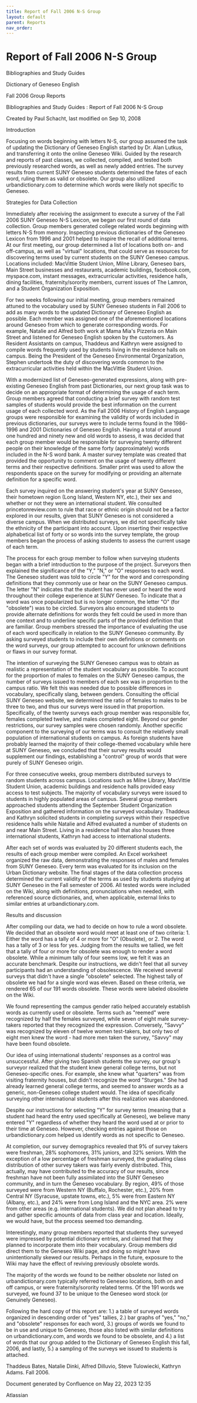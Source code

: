 ```yaml
---
title: Report of Fall 2006 N-S Group
layout: default
parent: Reports
nav_order:
---
```


# Report of Fall 2006 N-S Group

Bibliographies and Study Guides

Dictionary of Geneseo English

Fall 2006 Group Reports

Bibliographies and Study Guides : Report of Fall 2006 N-S Group

Created by  Paul Schacht, last modified on Sep 10, 2008

Introduction

Focusing on words beginning with letters N-S, our group assumed the task of updating the Dictionary of Geneseo English started by Dr. Alan Lutkus, and transferring it onto the online Geneseo Wiki.  Guided by the research and reports of past classes, we collected, compiled, and tested both previously researched words, as well as newly added entries.  The survey results from current SUNY Geneseo students determined the fates of each word, ruling them as valid or obsolete.  Our group also utilized urbandictionary.com to determine which words were likely not specific to Geneseo.  

Strategies for Data Collection

Immediately after receiving the assignment to execute a survey of the Fall 2006 SUNY Geneseo N-S Lexicon, we began our first round of data collection.  Group members generated college related words beginning with letters N-S from memory.  Inspecting previous dictionaries of the Geneseo Lexicon from 1996 and 2001 helped to inspire the recall of additional terms.   At our first meeting, our group determined a list of locations both on- and off-campus, as well as &quot;virtual&quot; locations, that could serve as resources for discovering terms used by current students on the SUNY Geneseo campus.  Locations included:  MacVittie Student Union, Milne Library, Geneseo bars, Main Street businesses and restaurants, academic buildings, facebook.com, myspace.com, instant messages, extracurricular activities, residence halls, dining facilities, fraternity/sorority members, current issues of The Lamron, and a Student Organization Exposition.  

For two weeks following our initial meeting, group members remained attuned to the vocabulary used by SUNY Geneseo students in Fall 2006 to add as many words to the updated Dictionary of Geneseo English as possible.  Each member was assigned one of the aforementioned locations around Geneseo from which to generate corresponding words.  For example, Natalie and Alfred both work at Mama Mia's Pizzeria on Main Street and listened for Geneseo English spoken by the customers.  As Resident Assistants on campus, Thaddeus and Kathryn were assigned to compile words frequently used by students living in the residence halls on campus.  Being the President of the Geneseo Environmental Organization, Stephen undertook the duty of discovering words common to the extracurricular activities held within the MacVittie Student Union.  

With a modernized list of Geneseo-generated expressions, along with pre-existing Geneseo English from past Dictionaries, our next group task was to decide on an appropriate format of determining the usage of each term.  Group members agreed that conducting a brief survey with random test samples of students would provide the best information on the current usage of each collected word.  As the Fall 2006 History of English Language groups were responsible for examining the validity of words included in previous dictionaries, our surveys were to include terms found in the 1986-1996 and 2001 Dictionaries of Geneseo English.  Having a total of around one hundred and ninety new and old words to assess, it was decided that each group member would be responsible for surveying twenty different people on their knowledge of the same forty (approximately) words included in the N-S word bank.  A master survey template was created that provided the opportunity to comment on the usage of twenty different terms and their respective definitions.  Smaller print was used to allow the respondents space on the survey for modifying or providing an alternate definition for a specific word.

Each survey inquired on the answering student's year at SUNY Geneseo, their hometown region (Long Island, Western NY, etc.), their sex and whether or not they were an international student.  We consulted princetonreview.com to rule that race or ethnic origin should not be a factor explored in our results, given that SUNY Geneseo is not considered a diverse campus.  When we distributed surveys, we did not specifically take the ethnicity of the participant into account.  Upon inserting their respective alphabetical list of forty or so words into the survey template, the group members began the process of asking students to assess the current usage of each term.

The process for each group member to follow when surveying students began with a brief introduction to the purpose of the project.  Surveyors then explained the significance of the &quot;Y,&quot; &quot;N,&quot; or &quot;O&quot; responses to each word.  The Geneseo student was told to circle &quot;Y&quot; for the word and corresponding definitions that they commonly use or hear on the SUNY Geneseo campus.  The letter &quot;N&quot; indicates that the student has never used or heard the word throughout their college experience at SUNY Geneseo.  To indicate that a word was once popularized but is no longer common, the letter &quot;O&quot; (for &quot;obsolete&quot;) was to be circled.  Surveyors also encouraged students to provide alternate definitions for words they felt could be used in more than one context and to underline specific parts of the provided definition that are familiar.  Group members stressed the importance of evaluating the use of each word specifically in relation to the SUNY Geneseo community.   By asking surveyed students to include their own definitions or comments on the word surveys, our group attempted to account for unknown definitions or flaws in our survey format.

The intention of surveying the SUNY Geneseo campus was to obtain as realistic a representation of the student vocabulary as possible.  To account for the proportion of males to females on the SUNY Geneseo campus, the number of surveys issued to members of each sex was in proportion to the campus ratio.  We felt this was needed due to possible differences in vocabulary, specifically slang, between genders.  Consulting the official SUNY Geneseo website, we determined the ratio of females to males to be three to two, and thus our surveys were issued in that proportion.  Specifically, of the twenty surveys each group member was responsible for, females completed twelve, and males completed eight.  Beyond our gender restrictions, our survey samples were chosen randomly.  Another specific component to the surveying of our terms was to consult the relatively small population of international students on campus.  As foreign students have probably learned the majority of their college-themed vocabulary while here at SUNY Geneseo, we concluded that their survey results would supplement our findings, establishing a &quot;control&quot; group of words that were purely of SUNY Geneseo origin.  

For three consecutive weeks, group members distributed surveys to random students across campus.  Locations such as Milne Library, MacVittie Student Union, academic buildings and residence halls provided easy access to test subjects.  The majority of vocabulary surveys were issued to students in highly populated areas of campus.  Several group members approached students attending the September Student Organization Exposition and gathered information on the surveyed vocabulary.  Thaddeus and Kathryn solicited students in completing surveys within their respective residence halls while Natalie and Alfred evaluated a number of students on and near Main Street.  Living in a residence hall that also houses three international students, Kathryn had access to international students.

After each set of words was evaluated by 20 different students each, the results of each group member were compiled.  An Excel worksheet organized the raw data, demonstrating the responses of males and females from SUNY Geneseo.  Every term was evaluated for its inclusion on the Urban Dictionary website.  The final stages of the data collection process determined the current validity of the terms as used by students studying at SUNY Geneseo in the Fall semester of 2006.  All tested words were included on the Wiki, along with definitions, pronunciations when needed, with referenced source dictionaries, and, when applicable, external links to similar entries at urbandictionary.com.

Results and discussion

After compiling our data, we had to decide on how to rule a word obsolete.  We decided that an obsolete word would meet at least one of two criteria: 1. Either the word has a tally of 4 or more for &quot;O&quot; (Obsolete), or 2. The word has a tally of 3 or less for yes.  Judging from the results we tallied, we felt that a tally of four or more for obsolete was enough to render a word obsolete.  While a minimum tally of four seems low, we felt it was an accurate benchmark.  Despite our instructions, we didn't feel that all survey participants had an understanding of obsolescence.  We received several surveys that didn't have a single &quot;obsolete&quot; selected.  The highest tally of obsolete we had for a single word was eleven.  Based on these criteria, we rendered 65 of our 191 words obsolete.  These words were labeled obsolete on the Wiki.

We found representing the campus gender ratio helped accurately establish words as currently used or obsolete.  Terms such as &quot;reemed&quot; were recognized by half the females surveyed, while seven of eight male survey-takers reported that they recognized the expression.  Conversely, &quot;Savvy&quot; was recognized by eleven of twelve women test-takers, but only two of eight men knew the word - had more men taken the survey, &quot;Savvy&quot; may have been found obsolete.

Our idea of using international students' responses as a control was unsuccessful.  After giving two     Spanish students the survey, our group's surveyor realized that the student knew general college terms, but not Geneseo-specific ones.  For example, she knew what &quot;quarters&quot; was from visiting fraternity houses, but didn't recognize the word &quot;Sturges.&quot;  She had already learned general college terms, and seemed to answer words as a generic, non-Geneseo college student would.  The idea of specifically surveying other international students after this realization was abandoned.

Despite our instructions for selecting &quot;Y&quot; for survey terms (meaning that a student had heard the entry used specifically at Geneseo), we believe many entered &quot;Y&quot; regardless of whether they heard the word used at or prior to their time at Geneseo.  However, checking entries against those on urbandictionary.com helped us identify words as not specific to Geneseo. 

At completion, our survey demographics revealed that 9% of survey takers were freshman, 28% sophomores, 31% juniors, and 32% seniors.  With the exception of a low percentage of freshman surveyed, the graduating class distribution of other survey takers was fairly evenly distributed.  This, actually, may have contributed to the accuracy of our results, since freshman have not been fully assimilated into the SUNY Geneseo community, and in turn the Geneseo vocabulary.  By region, 49% of those surveyed were from Western NY (Buffalo, Rochester, etc.), 20% from Central NY (Syracuse, upstate towns, etc.), 5% were from Eastern NY (Albany, etc.), and 24% were from Long Island and the NYC area.  2% were from other areas (e.g. international students).  We did not plan ahead to try and gather specific amounts of data from class year and location.  Ideally, we would have, but the process seemed too demanding.

Interestingly, many group members reported that students they surveyed were impressed by potential dictionary entries, and claimed that they planned to incorporate them into their vocabulary.  Group members did direct them to the Geneseo Wiki page, and doing so might have unintentionally skewed our results.  Perhaps in the future, exposure to the Wiki may have the effect of reviving previously obsolete words.

The majority of the words we found to be neither obsolete nor listed on urbandictionary.com typically referred to Geneseo locations, both on and off campus, or were fraternity/sorority related terms.  Of the 191 words we surveyed, we found 37 to be unique to the Geneseo word stock (or Genuinely Geneseo).

Following the hard copy of this report are: 1.) a table of surveyed words organized in descending order of &quot;yes&quot; tallies, 2.) bar graphs of &quot;yes,&quot; &quot;no,&quot; and &quot;obsolete&quot; responses for each word, 3.) groups of words we found to be in use and unique to Geneseo, those also listed with similar definitions on urbandictionary.com, and words we found to be obsolete, and 4.) a list of words that our group added to the Dictionary of Geneseo English this fall, 2006, and lastly, 5.) a sampling of the surveys we issued to students is attached.

Thaddeus Bates, Natalie Dinki, Alfred Dilluvio, Steve Tulowiecki, Kathryn Adams.  Fall 2006.

Document generated by Confluence on May 22, 2023 12:35

Atlassian
